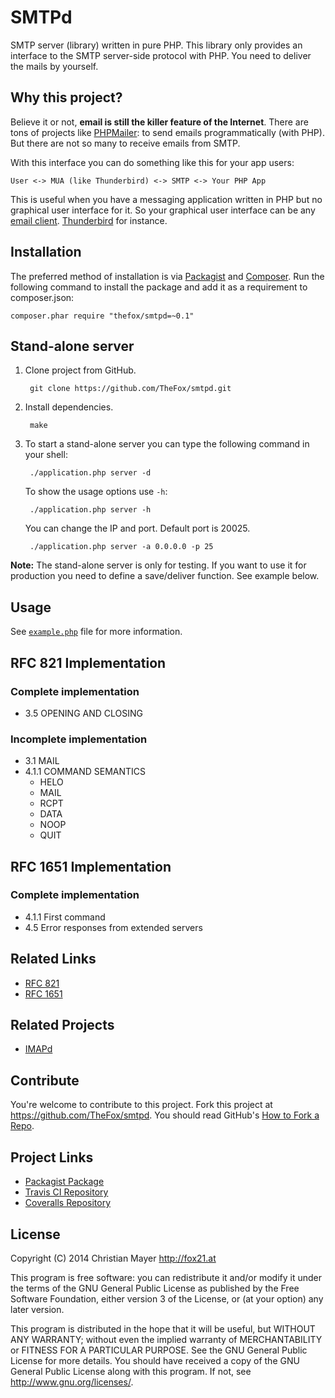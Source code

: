 # SMTPd

SMTP server (library) written in pure PHP. This library only provides an interface to the SMTP server-side protocol with PHP. You need to deliver the mails by yourself.

## Why this project?
Believe it or not, **email is still the killer feature of the Internet**. There are tons of projects like [PHPMailer](https://github.com/PHPMailer/PHPMailer): to send emails programmatically (with PHP). But there are not so many to receive emails from SMTP.

With this interface you can do something like this for your app users:

	User <-> MUA (like Thunderbird) <-> SMTP <-> Your PHP App

This is useful when you have a messaging application written in PHP but no graphical user interface for it. So your graphical user interface can be any [email client](http://en.wikipedia.org/wiki/Email_client). [Thunderbird](https://www.mozilla.org/en-US/thunderbird/) for instance.

## Installation
The preferred method of installation is via [Packagist](https://packagist.org/packages/thefox/smtpd) and [Composer](https://getcomposer.org/). Run the following command to install the package and add it as a requirement to composer.json:

	composer.phar require "thefox/smtpd=~0.1"

## Stand-alone server
1. Clone project from GitHub.

		git clone https://github.com/TheFox/smtpd.git

2. Install dependencies.

		make

3. To start a stand-alone server you can type the following command in your shell:

		./application.php server -d
	
	To show the usage options use `-h`:
	
		./application.php server -h

	You can change the IP and port. Default port is 20025.
	
		./application.php server -a 0.0.0.0 -p 25

**Note:** The stand-alone server is only for testing. If you want to use it for production you need to define a save/deliver function. See example below.

## Usage
See [`example.php`](example.php) file for more information.

## RFC 821 Implementation
### Complete implementation
- 3.5 OPENING AND CLOSING

### Incomplete implementation
- 3.1 MAIL
- 4.1.1 COMMAND SEMANTICS
	- HELO
	- MAIL
	- RCPT
	- DATA
	- NOOP
	- QUIT

## RFC 1651 Implementation
### Complete implementation
- 4.1.1 First command
- 4.5 Error responses from extended servers

## Related Links

- [RFC 821](https://tools.ietf.org/html/rfc821)
- [RFC 1651](https://tools.ietf.org/html/rfc1651)

## Related Projects
- [IMAPd](https://github.com/TheFox/imapd)

## Contribute
You're welcome to contribute to this project. Fork this project at <https://github.com/TheFox/smtpd>. You should read GitHub's [How to Fork a Repo](https://help.github.com/articles/fork-a-repo).

## Project Links
- [Packagist Package](https://packagist.org/packages/thefox/smtpd)
- [Travis CI Repository](https://travis-ci.org/TheFox/smtpd)
- [Coveralls Repository](https://coveralls.io/r/TheFox/smtpd)

## License
Copyright (C) 2014 Christian Mayer <http://fox21.at>

This program is free software: you can redistribute it and/or modify it under the terms of the GNU General Public License as published by the Free Software Foundation, either version 3 of the License, or (at your option) any later version.

This program is distributed in the hope that it will be useful, but WITHOUT ANY WARRANTY; without even the implied warranty of MERCHANTABILITY or FITNESS FOR A PARTICULAR PURPOSE. See the GNU General Public License for more details. You should have received a copy of the GNU General Public License along with this program. If not, see <http://www.gnu.org/licenses/>.

